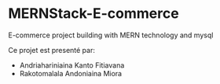 # MERNStack-E-commerce
E-commerce project building with MERN technology and mysql

Ce projet est presenté par:
- Andriahariniaina Kanto Fitiavana
- Rakotomalala Andoniaina Miora
